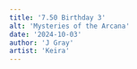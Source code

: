 ```yaml
---
title: '7.50 Birthday 3'
alt: 'Mysteries of the Arcana'
date: '2024-10-03'
author: 'J Gray'
artist: 'Keira'
---
```

